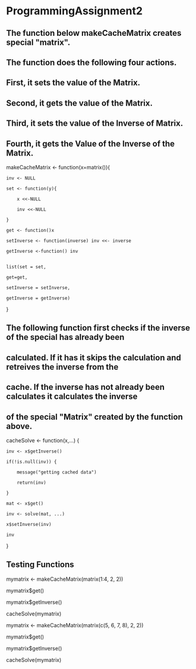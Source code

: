 # ProgrammingAssignment2
## The function below makeCacheMatrix creates special "matrix".
## The function does the following four actions.
## First, it sets the value of the Matrix.
## Second, it gets the value of the Matrix.
## Third, it sets the value of the Inverse of Matrix.
## Fourth, it gets the Value of the Inverse of the Matrix.

makeCacheMatrix <- function(x=matrix()){

	inv <- NULL
	
	set <- function(y){
		
		x <<-NULL
		
		inv <<-NULL
		
	}
	
	get <- function()x
	
	setInverse <- function(inverse) inv <<- inverse
	
	getInverse <-function() inv
	
	
	list(set = set, 
	
	get=get,
	
	setInverse = setInverse,
	
	getInverse = getInverse)
	

}

## The following function first checks if the inverse of the special has already been
## calculated. If it has it skips the calculation and retreives the inverse from the
## cache. If the inverse has not already been calculates  it calculates the inverse 
## of the special "Matrix" created by the function above.

cacheSolve <- function(x,...) {

	inv <- x$getInverse()
	
	if(!is.null(inv)) {
		
		message("getting cached data")
		
		return(inv)
		
	}
	
	mat <- x$get()
	
	inv <- solve(mat, ...)
	
	x$setInverse(inv)
	
	inv
	
}

## Testing Functions
mymatrix <- makeCacheMatrix(matrix(1:4, 2, 2))

mymatrix$get()

mymatrix$getInverse()

cacheSolve(mymatrix)


mymatrix <- makeCacheMatrix(matrix(c(5, 6, 7, 8), 2, 2))

mymatrix$get()

mymatrix$getInverse()

cacheSolve(mymatrix)
